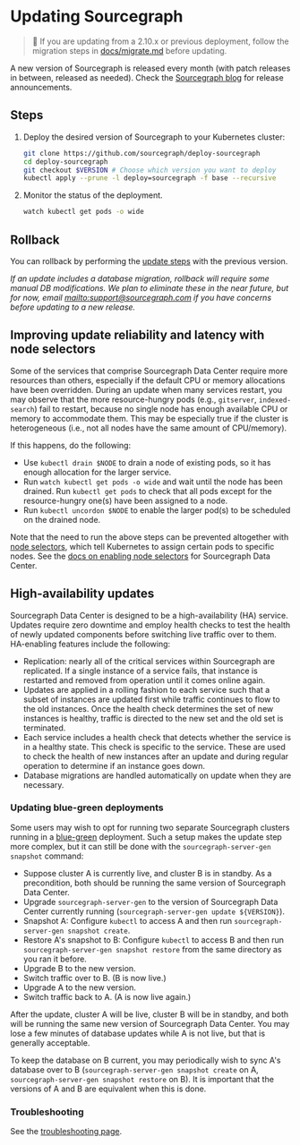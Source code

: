# Updating Sourcegraph

> 🚨 If you are updating from a 2.10.x or previous deployment, follow the migration steps in [docs/migrate.md](docs/migrate.md) before updating.

A new version of Sourcegraph is released every month (with patch releases in between, released as
needed). Check the [Sourcegraph blog](https://about.sourcegraph.com/blog) for release announcements.

## Steps

1. Deploy the desired version of Sourcegraph to your Kubernetes cluster:

   ```bash
   git clone https://github.com/sourcegraph/deploy-sourcegraph
   cd deploy-sourcegraph
   git checkout $VERSION # Choose which version you want to deploy
   kubectl apply --prune -l deploy=sourcegraph -f base --recursive
   ```

2. Monitor the status of the deployment.

   ```bash
   watch kubectl get pods -o wide
   ```

## Rollback

You can rollback by performing the [update steps](#steps) with the previous version.

_If an update includes a database migration, rollback will require some manual DB
modifications. We plan to eliminate these in the near future, but for now,
email <mailto:support@sourcegraph.com> if you have concerns before updating to a new release._

## Improving update reliability and latency with node selectors

Some of the services that comprise Sourcegraph Data Center require more resources than others,
especially if the default CPU or memory allocations have been overridden. During an update when many
services restart, you may observe that the more resource-hungry pods (e.g., `gitserver`,
`indexed-search`) fail to restart, because no single node has enough available CPU or memory to
accommodate them. This may be especially true if the cluster is heterogeneous (i.e., not all nodes
have the same amount of CPU/memory).

If this happens, do the following:

- Use `kubectl drain $NODE` to drain a node of existing pods, so it has enough allocation for the larger
  service.
- Run `watch kubectl get pods -o wide` and wait until the node has been drained. Run `kubectl get pods` to check that all pods except for the resource-hungry one(s) have been assigned to a node.
- Run `kubectl uncordon $NODE` to enable the larger pod(s) to be scheduled on the drained node.

Note that the need to run the above steps can be prevented altogether
with
[node selectors](https://kubernetes.io/docs/concepts/configuration/assign-pod-node/#nodeselector),
which tell Kubernetes to assign certain pods to specific nodes. See
the [docs on enabling node selectors](scale.md#node-selector) for Sourcegraph Data Center.

## High-availability updates

Sourcegraph Data Center is designed to be a high-availability (HA) service. Updates require zero downtime and employ
health checks to test the health of newly updated components before switching live traffic over to them. HA-enabling
features include the following:

- Replication: nearly all of the critical services within Sourcegraph are replicated. If a single instance of a
  service fails, that instance is restarted and removed from operation until it comes online again.
- Updates are applied in a rolling fashion to each service such that a subset of instances are updated first while
  traffic continues to flow to the old instances. Once the health check determines the set of new instances is
  healthy, traffic is directed to the new set and the old set is terminated.
- Each service includes a health check that detects whether the service is in a healthy state. This check is specific to
  the service. These are used to check the health of new instances after an update and during regular operation to
  determine if an instance goes down.
- Database migrations are handled automatically on update when they are necessary.

### Updating blue-green deployments

Some users may wish to opt for running two separate Sourcegraph clusters running in a
[blue-green](https://martinfowler.com/bliki/BlueGreenDeployment.html) deployment. Such a setup makes
the update step more complex, but it can still be done with the `sourcegraph-server-gen snapshot`
command:

- Suppose cluster A is currently live, and cluster B is in standby. As a precondition, both should
  be running the same version of Sourcegraph Data Center.
- Upgrade `sourcegraph-server-gen` to the version of Sourcegraph Data Center currently running (`sourcegraph-server-gen update ${VERSION}`).
- Snapshot A: Configure `kubectl` to access A and then run `sourcegraph-server-gen snapshot create`.
- Restore A's snapshot to B: Configure `kubectl` to access B and then run `sourcegraph-server-gen snapshot restore` from the same directory as you ran it before.
- Upgrade B to the new version.
- Switch traffic over to B. (B is now live.)
- Upgrade A to the new version.
- Switch traffic back to A. (A is now live again.)

After the update, cluster A will be live, cluster B will be in standby, and both will be running the
same new version of Sourcegraph Data Center. You may lose a few minutes of database updates while A
is not live, but that is generally acceptable.

To keep the database on B current, you may periodically wish to sync A's database over to B
(`sourcegraph-server-gen snapshot create` on A, `sourcegraph-server-gen snapshot restore` on B). It
is important that the versions of A and B are equivalent when this is done.

### Troubleshooting

See the [troubleshooting page](troubleshoot.md).

